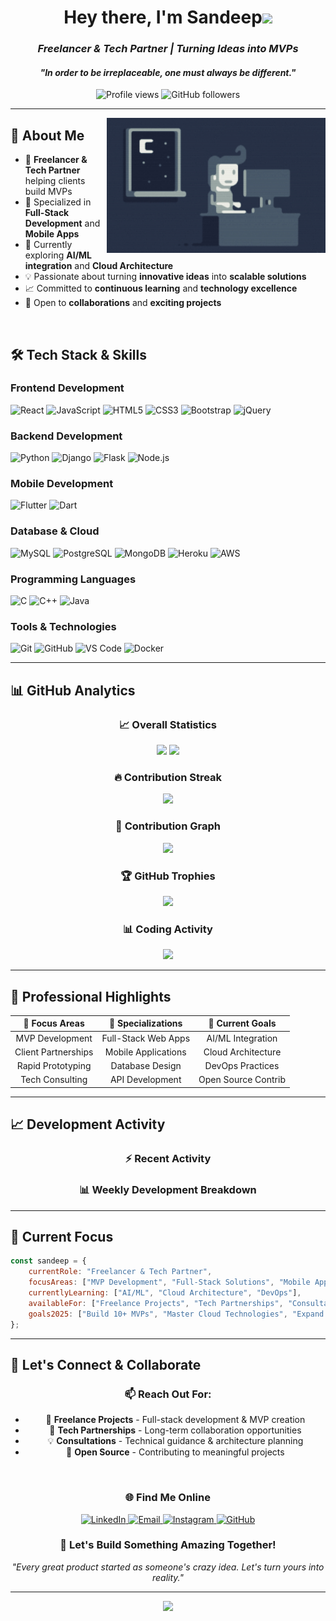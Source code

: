 <h1 align="center">Hey there, I'm Sandeep<img src="https://raw.githubusercontent.com/MartinHeinz/MartinHeinz/master/wave.gif" width="30px"></h1>
<h3 align="center"><i>Freelancer & Tech Partner | Turning Ideas into MVPs</i></h3>
<h4 align="center"><i>"In order to be irreplaceable, one must always be different."</i></h4>

<p align="center">
  <img src="https://komarev.com/ghpvc/?username=SandyUndefined&label=Profile%20views&color=0e75b6&style=flat" alt="Profile views" />
  <img src="https://img.shields.io/github/followers/SandyUndefined?label=Followers&style=social" alt="GitHub followers" />
</p>

---

<img alt="Night Coding" src="https://raw.githubusercontent.com/AVS1508/AVS1508/master/assets/Night-Coding.gif" align="right" width="350"/>

## 🚀 **About Me**
- 💼 **Freelancer & Tech Partner** helping clients build MVPs
- 🎯 Specialized in **Full-Stack Development** and **Mobile Apps**
- 🌱 Currently exploring **AI/ML integration** and **Cloud Architecture**
- 💡 Passionate about turning **innovative ideas** into **scalable solutions**
- 📈 Committed to **continuous learning** and **technology excellence**
- 🤝 Open to **collaborations** and **exciting projects**

<br clear="right"/>

## 🛠️ **Tech Stack & Skills**

### **Frontend Development**
![React](https://img.shields.io/badge/React-20232A?style=for-the-badge&logo=react&logoColor=61DAFB)
![JavaScript](https://img.shields.io/badge/JavaScript-F7DF1E?style=for-the-badge&logo=javascript&logoColor=black)
![HTML5](https://img.shields.io/badge/HTML5-E34F26?style=for-the-badge&logo=html5&logoColor=white)
![CSS3](https://img.shields.io/badge/CSS3-1572B6?style=for-the-badge&logo=css3&logoColor=white)
![Bootstrap](https://img.shields.io/badge/Bootstrap-563D7C?style=for-the-badge&logo=bootstrap&logoColor=white)
![jQuery](https://img.shields.io/badge/jQuery-0769AD?style=for-the-badge&logo=jquery&logoColor=white)

### **Backend Development**
![Python](https://img.shields.io/badge/Python-3776AB?style=for-the-badge&logo=python&logoColor=white)
![Django](https://img.shields.io/badge/Django-092E20?style=for-the-badge&logo=django&logoColor=white)
![Flask](https://img.shields.io/badge/Flask-000000?style=for-the-badge&logo=flask&logoColor=white)
![Node.js](https://img.shields.io/badge/Node.js-43853D?style=for-the-badge&logo=node.js&logoColor=white)

### **Mobile Development**
![Flutter](https://img.shields.io/badge/Flutter-02569B?style=for-the-badge&logo=flutter&logoColor=white)
![Dart](https://img.shields.io/badge/Dart-0175C2?style=for-the-badge&logo=dart&logoColor=white)

### **Database & Cloud**
![MySQL](https://img.shields.io/badge/MySQL-00000F?style=for-the-badge&logo=mysql&logoColor=white)
![PostgreSQL](https://img.shields.io/badge/PostgreSQL-316192?style=for-the-badge&logo=postgresql&logoColor=white)
![MongoDB](https://img.shields.io/badge/MongoDB-4EA94B?style=for-the-badge&logo=mongodb&logoColor=white)
![Heroku](https://img.shields.io/badge/Heroku-430098?style=for-the-badge&logo=heroku&logoColor=white)
![AWS](https://img.shields.io/badge/AWS-232F3E?style=for-the-badge&logo=amazon-aws&logoColor=white)

### **Programming Languages**
![C](https://img.shields.io/badge/C-00599C?style=for-the-badge&logo=c&logoColor=white)
![C++](https://img.shields.io/badge/C++-00599C?style=for-the-badge&logo=c%2B%2B&logoColor=white)
![Java](https://img.shields.io/badge/Java-ED8B00?style=for-the-badge&logo=java&logoColor=white)

### **Tools & Technologies**
![Git](https://img.shields.io/badge/Git-F05032?style=for-the-badge&logo=git&logoColor=white)
![GitHub](https://img.shields.io/badge/GitHub-100000?style=for-the-badge&logo=github&logoColor=white)
![VS Code](https://img.shields.io/badge/VS_Code-007ACC?style=for-the-badge&logo=visual-studio-code&logoColor=white)
![Docker](https://img.shields.io/badge/Docker-2496ED?style=for-the-badge&logo=docker&logoColor=white)

---

## 📊 **GitHub Analytics**

<div align="center">

### **📈 Overall Statistics**
<img height="180em" src="https://github-readme-stats.vercel.app/api?username=SandyUndefined&show_icons=true&count_private=true&theme=tokyonight&include_all_commits=true" />
<img height="180em" src="https://github-readme-stats.vercel.app/api/top-langs/?username=SandyUndefined&layout=compact&theme=tokyonight&langs_count=8" />

### **🔥 Contribution Streak**
<img src="https://streak-stats.demolab.com/?user=SandyUndefined&theme=tokyonight&hide_border=false" />

### **📅 Contribution Graph**
<img src="https://github-readme-activity-graph.vercel.app/graph?username=SandyUndefined&theme=tokyo-night&hide_border=true&area=true" />

### **🏆 GitHub Trophies**
<img src="https://github-profile-trophy.vercel.app/?username=SandyUndefined&theme=tokyonight&no-frame=false&no-bg=false&margin-w=4&row=1" />

### **📊 Coding Activity**
<img src="https://github-readme-stats.vercel.app/api/wakatime?username=SandyUndefined&theme=tokyonight&layout=compact" />

</div>

---

## 💼 **Professional Highlights**

<div align="center">

| 🎯 **Focus Areas** | 📱 **Specializations** | 🚀 **Current Goals** |
|:------------------:|:----------------------:|:--------------------:|
| MVP Development | Full-Stack Web Apps | AI/ML Integration |
| Client Partnerships | Mobile Applications | Cloud Architecture |
| Rapid Prototyping | Database Design | DevOps Practices |
| Tech Consulting | API Development | Open Source Contrib |

</div>

---

## 📈 **Development Activity**

<div align="center">

### **⚡ Recent Activity**
<!--START_SECTION:activity-->
<!--END_SECTION:activity-->

### **📊 Weekly Development Breakdown**
<!--START_SECTION:waka-->
<!--END_SECTION:waka-->

</div>

---

## 🎯 **Current Focus**

```javascript
const sandeep = {
    currentRole: "Freelancer & Tech Partner",
    focusAreas: ["MVP Development", "Full-Stack Solutions", "Mobile Apps"],
    currentlyLearning: ["AI/ML", "Cloud Architecture", "DevOps"],
    availableFor: ["Freelance Projects", "Tech Partnerships", "Consultations"],
    goals2025: ["Build 10+ MVPs", "Master Cloud Technologies", "Expand Client Base"]
};
```

---

## 🤝 **Let's Connect & Collaborate**

<div align="center">

### **📫 Reach Out For:**
- 💼 **Freelance Projects** - Full-stack development & MVP creation
- 🤝 **Tech Partnerships** - Long-term collaboration opportunities  
- 💡 **Consultations** - Technical guidance & architecture planning
- 🚀 **Open Source** - Contributing to meaningful projects

<br>

### **🌐 Find Me Online**
<p align="center">
<a href="https://www.linkedin.com/in/sandeep-kumar-sharma-b44a92129/" target="_blank">
  <img src="https://img.shields.io/badge/LinkedIn-0077B5?style=for-the-badge&logo=linkedin&logoColor=white" alt="LinkedIn"/>
</a>
<a href="mailto:08sandysk@gmail.com" target="_blank">
  <img src="https://img.shields.io/badge/Email-D14836?style=for-the-badge&logo=gmail&logoColor=white" alt="Email"/>
</a>
<a href="https://instagram.com/s.a.n.d.y__undefined_" target="_blank">
  <img src="https://img.shields.io/badge/Instagram-E4405F?style=for-the-badge&logo=instagram&logoColor=white" alt="Instagram"/>
</a>
<a href="https://github.com/SandyUndefined" target="_blank">
  <img src="https://img.shields.io/badge/GitHub-100000?style=for-the-badge&logo=github&logoColor=white" alt="GitHub"/>
</a>
</p>

### **💬 Let's Build Something Amazing Together!**
*"Every great product started as someone's crazy idea. Let's turn yours into reality."*

</div>

---

<div align="center">
  <img src="https://capsule-render.vercel.app/api?type=waving&color=gradient&height=100&section=footer" />
</div>
